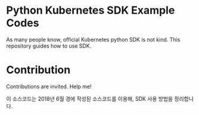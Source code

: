 # Python Kubernetes SDK Example Codes

As many people know, official Kubernetes python SDK is not kind. This repository guides how to use SDK.

# Contribution

Contributions are invited. Help me!

이 소스코드는 2018년 6월 경에 작성된 소스코드를 이용해, SDK 사용 방법을 정리합니다.